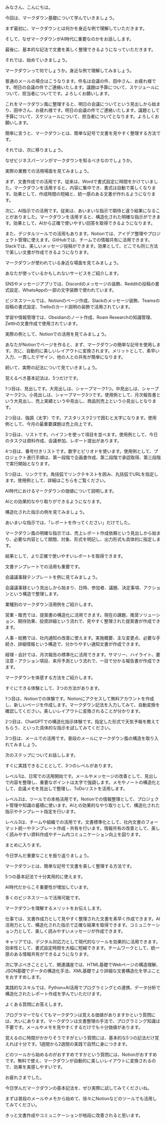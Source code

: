 みなさん、こんにちは。

今回は、マークダウン基礎について学んでいきましょう。

まず最初に、マークダウンとは何かを身近な例で理解していただきます。

そして、なぜマークダウンがAI時代に重要なのかをお話しします。

最後に、基本的な記法で文書を美しく整理できるようになっていただきます。

それでは、始めていきましょう。

マークダウンって何でしょうか。身近な例で理解してみましょう。

普通のメールの場合はこうなります。件名は会議の件、田中さん、お疲れ様です。明日の会議の件でご連絡いたします。議題は予算について、スケジュールについて、担当者についてです。よろしくお願いします。

これをマークダウン風に整理すると、明日の会議についてという見出しから始まり、田中さん、お疲れ様です。明日の会議の件でご連絡いたします。議題として予算について、スケジュールについて、担当者についてとなります。よろしくお願いします。

簡単に言うと、マークダウンとは、簡単な記号で文書を見やすく整理する方法です。

それでは、次に移りましょう。

なぜビジネスパーソンがマークダウンを知るべきなのでしょうか。

実際の業務での活用場面を見てみましょう。

まず、文書作成での活用です。従来は、Wordで書式設定に時間をかけていました。マークダウンを活用すると、内容に集中でき、書式は自動で美しくなります。効果として、作成時間の短縮と、統一感のある文書が作れるようになります。

次に、AI指示での活用です。従来は、あいまいな指示で期待と違う結果になることがありました。マークダウンを活用すると、構造化された明確な指示ができます。効果として、AIから正確で使いやすい回答を取得できるようになります。

また、デジタルツールでの活用もあります。Notionでは、アイデア整理やプロジェクト管理に使えます。GitHubでは、チームでの情報共有に活用できます。Slackでは、美しいメッセージ投稿ができます。効果として、どこでも同じ方法で美しい文書が作成できるようになります。

マークダウンが使われている身近な場面を見てみましょう。

あなたが使っているかもしれないサービスをご紹介します。

SNSやメッセージアプリでは、Discordのメッセージの装飾、Redditの投稿の書式設定、WhatsAppの一部の文字装飾で使われています。

ビジネスツールでは、Notionのページ作成、Slackのメッセージ装飾、Teamsの投稿の書式設定、Trelloのカード説明の装飾で活用されています。

学習や情報管理では、Obsidianのノート作成、Roam Researchの知識管理、Zettlrの文書作成で使用されています。

実際の例として、Notionでの活用を見てみましょう。

あなたがNotionでページを作ると、まず、マークダウンの簡単な記号を使用します。次に、自動的に美しいレイアウトに変換されます。メリットとして、素早い入力、一貫したデザイン、他の人との共有が簡単になります。

続いて、実際の記法について見ていきましょう。

覚えるべき基本記法は、5つだけです。

1つ目は、見出しです。大見出しは、シャープマーク1つ。中見出しは、シャープマーク2つ。小見出しは、シャープマーク3つです。使用例として、月次報告書という大見出し、売上実績という中見出し、商品別売上という小見出しとなります。

2つ目は、強調（太字）です。アスタリスク2つで囲むと太字になります。使用例として、今月の最重要課題は売上向上です。

3つ目は、リストです。ハイフンを使って項目を並べます。使用例として、今日のタスクは資料作成、会議参加、レポート提出があります。

4つ目は、番号付きリストです。数字とピリオドを使います。使用例として、プロジェクト進行手順は、第一段階で企画書作成、第二段階で承認取得、第三段階で実行開始となります。

5つ目は、リンクです。角括弧でリンクテキストを囲み、丸括弧でURLを指定します。使用例として、詳細はこちらをご覧ください。

AI時代におけるマークダウンの価値について説明します。

AIとの効果的なやり取りができるようになります。

構造化された指示の例を見てみましょう。

あいまいな指示では、「レポートを作ってください」だけでした。

マークダウン風の明確な指示では、売上レポート作成依頼という見出しから始まり、必要な内容として期間、対象、形式を明記し、出力形式も具体的に指定します。

結果として、より正確で使いやすいレポートを取得できます。

文書テンプレートでの活用も重要です。

会議議事録テンプレートを例に見てみましょう。

会議議事録という見出しから始まり、日時、参加者、議題、決定事項、アクションという構造で整理します。

業種別のマークダウン活用例をご紹介します。

営業・販売では、提案書の構造化に活用できます。現在の課題、推奨ソリューション、期待効果、投資詳細という流れで、見やすく整理された提案書が作成できます。

人事・総務では、社内通知の改善に使えます。実施概要、主な変更点、必要な手続き、詳細情報という構造で、分かりやすい通知文書が作成できます。

経理・会計では、月次報告の標準化に活用できます。サマリー、ハイライト、要注意・アクション項目、来月予測という流れで、一目で分かる報告書が作成できます。

マークダウンを体感する方法をご紹介します。

すぐにできる体験として、3つの方法があります。

1つ目は、Notionでの体験です。Notionにアクセスして無料アカウントを作成し、新しいページを作成します。マークダウン記法を入力してみて、自動変換を確認してください。美しいレイアウトに変換されることが分かります。

2つ目は、ChatGPTでの構造化指示体験です。指定した形式で天気予報を教えてもらう、といった具体的な指示を試してみてください。

3つ目は、メールでの活用です。普段のメールにマークダウン風の構造を取り入れてみましょう。

次のステップについてお話しします。

すぐに実践できることとして、3つのレベルがあります。

レベル1は、日常での活用開始です。メールやメッセージの改善として、見出しで内容を整理し、重要なポイントは太字で強調します。メモやノートの構造化として、会議メモを見出しで整理し、ToDoリストを活用します。

レベル2は、ツールでの本格活用です。Notionでの情報整理として、プロジェクト管理や知識の蓄積に使います。AIとの効果的なやり取りとして、構造化された指示やテンプレート指定を行います。

レベル3は、チームや組織での活用です。文書標準化として、社内文書のフォーマット統一やテンプレート作成・共有を行います。情報共有の改善として、美しく読みやすい資料作成やチーム内コミュニケーション向上を図ります。

まとめに入ります。

今日学んだ重要なことを振り返りましょう。

マークダウンとは、簡単な記号で文書を美しく整理する方法です。

5つの基本記法で十分実用的に使えます。

AI時代だからこそ重要性が増加しています。

多くのビジネスツールで活用可能です。

マークダウンを理解するメリットをお伝えします。

仕事では、文書作成力として見やすく整理された文書を素早く作成できます。AI活用力として、構造化された指示で正確な結果を取得できます。コミュニケーション力として、美しく読みやすいメッセージが作成できます。

キャリアでは、デジタル対応力として現代的なツールを効果的に活用できます。効率性として、書式設定時間を大幅に短縮できます。チームワークとして、統一感のある情報共有ができるようになります。

次に学ぶべきこととして、関連講座では、HTML基礎でWebページの構造理解、JSON基礎でデータの構造化手法、XML基礎でより詳細な文書構造化を学ぶことをおすすめします。

実践的なスキルでは、Python×AI活用でプログラミングとの連携、データ分析で構造化されたレポート作成を学んでいただけます。

よくある質問にお答えします。

プログラマーでなくてもマークダウンは覚える価値がありますかという質問には、大いにあります。マークダウンは文書整理の手法で、プログラミング知識は不要です。メールやメモを見やすくするだけでも十分価値があります。

覚えるのに時間がかかりそうですがという質問には、基本的な5つの記法だけ覚えれば十分です。1週間から2週間の実践で自然に身につきます。

どのツールから始めるのがおすすめですかという質問には、Notionがおすすめです。無料で使え、マークダウンが自動的に美しいレイアウトに変換されるので、効果を実感しやすいです。

お疲れさまでした。

今日学んだマークダウンの基本記法を、ぜひ実際に試してみてくださいね。

まずは普段のメールやメモから始めて、徐々にNotionなどのツールでも活用してみてください。

きっと文書作成やコミュニケーションが格段に改善されると思います。